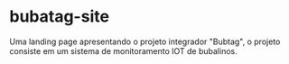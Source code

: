 # bubatag-site
Uma landing page apresentando o projeto integrador "Bubtag", o projeto consiste em um sistema de monitoramento IOT de bubalinos.

